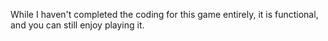 While I haven't completed the coding for this game entirely, it is functional, and you can still enjoy playing it.
